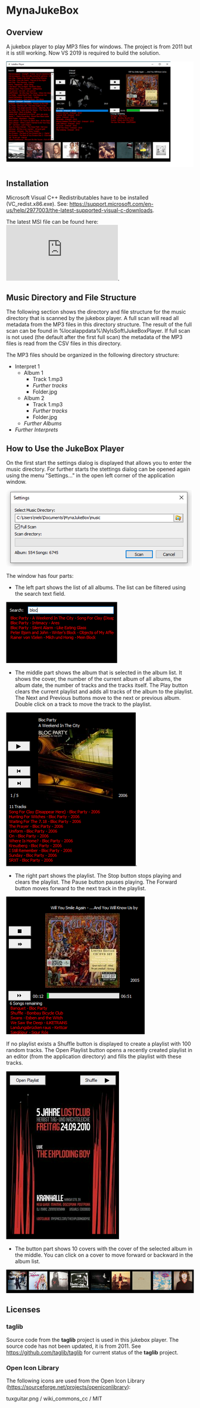 # MynaJukeBox

## Overview

A jukebox player to play MP3 files for windows. The project is from 2011 but it is still working. Now VS 2019 is required to build the solution.

![JukeBox Player Screenshot](mynajukebox.png)

## Installation

Microsoft Visual C++ Redistributables have to be installed (VC_redist.x86.exe).
See: https://support.microsoft.com/en-us/help/2977003/the-latest-supported-visual-c-downloads.

The latest MSI file can be found here: ![Download](https://github.com/nylssoft/MynaJukeBox/releases/download/v1.0.0.1/MynaJukeBox.msi).

## Music Directory and File Structure

The following section shows the directory and file structure for the music directory that is scanned
by the jukebox player. A full scan will read all metadata from the MP3 files in this directory structure.
The result of the full scan can be found in %localappdata%\NylsSoft\JukeBoxPlayer.
If full scan is not used (the default after the first full scan) the metadata of the MP3 files is read from the CSV files in this directory.

The MP3 files should be organized in the following directory structure:

* Interpret 1
  * Album 1
    * Track 1.mp3
    * *Further tracks*
    * Folder.jpg
  * Album 2
    * Track 1.mp3
    * *Further tracks*
    * Folder.jpg
  * *Further Albums*
 * *Further Interprets*

## How to Use the JukeBox Player

On the first start the settings dialog is displayed that allows you to enter the music directory.
For further starts the stettings dialog can be opened again using the menu "Settings..." in the open left corner of the application window.

![Settings Screenshot](mynajukebox_settings.png)

The window has four parts:

* The left part shows the list of all albums. The list can be filtered using the search text field.

![Filtered album list screenshot](mynajukebox_search.png)

* The middle part shows the album that is selected in the album list. It shows the cover, the number of the current album of all albums, the album date, the number of tracks and the tracks itself. The Play button clears the current playlist and adds all tracks of the album to the playlist. The Next and Previous buttons move to the next or previous album. Double click on a track to move the track to the playlist.

![Selected album screenshot](mynajukebox_album.png).

* The right part shows the playlist. The Stop button stops playing and clears the playlist. The Pause button pauses playing. The Forward button moves forward to the next track in the playlist.

![Non empty playlist screenshot](mynajukebox_playlist.png)

If no playlist exists a Shuffle button is displayed to create a playlist with 100 random tracks. The Open Playlist button opens a recently created playlist in an editor (from the application directory) and fills the playlist with these tracks.

![Empty playlist screenshot](mynajukebox_emptyplaylist.png)

* The button part shows 10 covers with the cover of the selected album in the middle. You can click on a cover to move forward or backward in the album list.

![Covers](mynajukebox_covers.png)

## Licenses

### taglib

Source code from the **taglib** project is used in this jukebox player.
The source code has not been updated, it is from 2011. See https://github.com/taglib/taglib
for current status of the **taglib** project.

### Open Icon Library

The following icons are used from the Open Icon Library (https://sourceforge.net/projects/openiconlibrary):

tuxguitar.png / wiki_commons_cc / MIT
